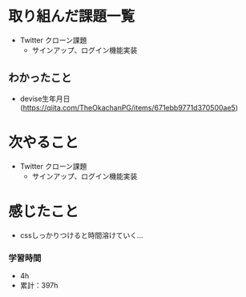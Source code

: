 # 取り組んだ課題一覧

- Twitter クローン課題 
    - サインアップ、ログイン機能実装

## わかったこと

- devise生年月日(https://qiita.com/TheOkachanPG/items/671ebb9771d370500ae5)

# 次やること

- Twitter クローン課題 
    - サインアップ、ログイン機能実装

# 感じたこと

- cssしっかりつけると時間溶けていく...

### 学習時間

- 4h
- 累計：397h
